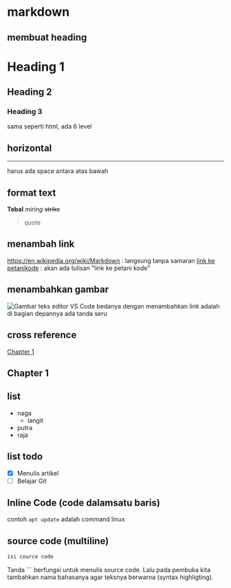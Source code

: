 markdown
=======

membuat heading
----------------------------
# Heading 1
## Heading 2
### Heading 3
sama seperti html, ada 6 level

horizontal
---------------
---
harus ada space antara atas bawah


format text 
------------------
**Tebal**
*miring*
~~strike~~
> quote

menambah link
------------------------
https://en.wikipedia.org/wiki/Markdown : langsung tanpa samaran
[link ke petanikode](https://www.petanikode.com/) : akan ada tulisan "link ke petani kode"

menambahkan gambar
------------------------------------
![Gambar teks editor VS Code](https://www.petanikode.com/img/markdown/markdown-vscode.png)
bedanya dengan menambahkan link adalah di bagian depannya ada tanda seru

cross reference
-----------------------
[Chapter 1](#chapter-1)
## Chapter 1 <a name="chapter-1"></a>


list
------
- naga
  - langit
- putra
- raja

list todo
-------------
- [x] Menulis artikel 
- [ ] Belajar Git 

Inline Code (code dalamsatu baris)
-----------------------------------------------------
contoh `apt update` adalah command linux

source code (multiline)
-----------------------------------

```java
isi cource code
```

Tanda ``` berfungsi untuk menulis source code. Lalu pada pembuka kita tambahkan nama bahasanya agar teksnya berwarna (syntax highligting).
